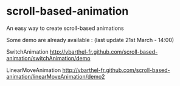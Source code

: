 scroll-based-animation
======================

An easy way to create scroll-based animations


Some demo are already available :
(last update 21st March - 14:00)

SwitchAnimation
http://vbarthel-fr.github.com/scroll-based-animation/switchAnimation/demo

LinearMoveAnimation
http://vbarthel-fr.github.com/scroll-based-animation/linearMoveAnimation/demo2

